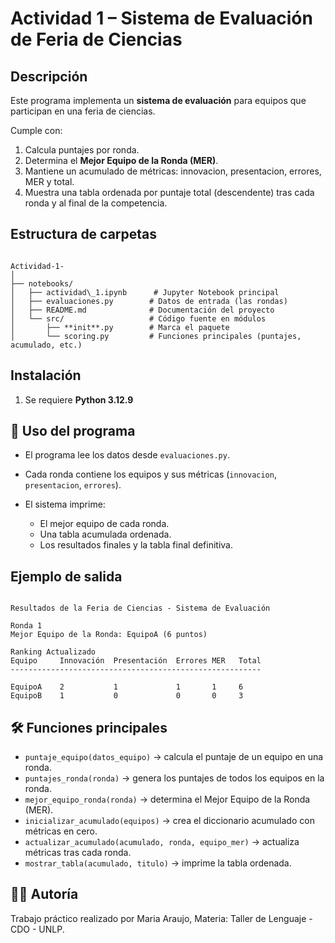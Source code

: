 # Actividad 1 – Sistema de Evaluación de Feria de Ciencias

## Descripción

Este programa implementa un **sistema de evaluación** para equipos que participan en una feria de ciencias.

Cumple con:

1. Calcula puntajes por ronda.
2. Determina el **Mejor Equipo de la Ronda (MER)**.
3. Mantiene un acumulado de métricas: innovacion, presentacion, errores, MER y total.
4. Muestra una tabla ordenada por puntaje total (descendente) tras cada ronda y al final de la competencia.

## Estructura de carpetas

```

Actividad-1-
│
├── notebooks/
│   ├── actividad\_1.ipynb      # Jupyter Notebook principal
│   ├── evaluaciones.py        # Datos de entrada (las rondas)
│   ├── README.md              # Documentación del proyecto
│   └── src/                   # Código fuente en módulos
│       ├── **init**.py        # Marca el paquete
│       └── scoring.py         # Funciones principales (puntajes, acumulado, etc.)

```
## Instalación

1. Se requiere **Python 3.12.9**

## 🧩 Uso del programa

* El programa lee los datos desde `evaluaciones.py`.
* Cada ronda contiene los equipos y sus métricas (`innovacion`, `presentacion`, `errores`).
* El sistema imprime:

  * El mejor equipo de cada ronda.
  * Una tabla acumulada ordenada.
  * Los resultados finales y la tabla final definitiva.

## Ejemplo de salida

```

Resultados de la Feria de Ciencias - Sistema de Evaluación

Ronda 1
Mejor Equipo de la Ronda: EquipoA (6 puntos)

Ranking Actualizado
Equipo     Innovación  Presentación  Errores MER   Total
--------------------------------------------------------

EquipoA    2           1             1       1     6
EquipoB    1           0             0       0     3

```

## 🛠️ Funciones principales

* `puntaje_equipo(datos_equipo)` → calcula el puntaje de un equipo en una ronda.
* `puntajes_ronda(ronda)` → genera los puntajes de todos los equipos en la ronda.
* `mejor_equipo_ronda(ronda)` → determina el Mejor Equipo de la Ronda (MER).
* `inicializar_acumulado(equipos)` → crea el diccionario acumulado con métricas en cero.
* `actualizar_acumulado(acumulado, ronda, equipo_mer)` → actualiza métricas tras cada ronda.
* `mostrar_tabla(acumulado, titulo)` → imprime la tabla ordenada.

## 👩‍💻 Autoría

Trabajo práctico realizado por Maria Araujo, Materia: Taller de Lenguaje - CDO - UNLP.
